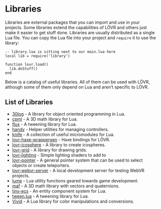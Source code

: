 Libraries
===

Libraries are external packages that you can import and use in your projects.  Some libraries extend
the capabilities of LÖVR and others just make it easier to get stuff done.  Libraries are usually
distributed as a single Lua file.  You can copy the Lua file into your project and `require` it to
use the library:

    -- library.lua is sitting next to our main.lua here
    local lib = require('library')

    function lovr.load()
      lib.doStuff()
    end

Below is a catalog of useful libraries.  All of them can be used with LÖVR, although some of them
only depend on Lua and aren't specific to LÖVR.

List of Libraries
---

- [30log](https://github.com/Yonaba/30log) - A library for object oriented programming in Lua.
- [cpml](https://github.com/excessive/cpml) - A 3D math library for Lua.
- [flux](https://github.com/rxi/flux) - A tweening library for Lua.
- [handy](https://github.com/bjornbytes/handy) - Helper utilities for managing controllers.
- [knife](https://github.com/airstruck/knife) - A collection of useful micromodules for Lua.
- [lovr-haxe-wrappergen](https://github.com/excessive/lovr-haxe-wrappergen) - Haxe bindings for LÖVR.
- [lovr-icosphere](https://github.com/bjornbytes/lovr-icosphere) - A library to create icospheres.
- [lovr-grid](https://github.com/bjornbytes/lovr-grid) - A library for drawing grids.
- [lovr-lighting](https://github.com/bjornbytes/lovr-lighting) - Simple lighting shaders to add to
- [lovr-pointer](https://github.com/bjornbytes/lovr-pointer) - A general pointer system that can be
  used to select objects or create teleporters.
- [lovr-webvr-server](https://github.com/bjornbytes/lovr-webvr-server) - A local development server for
  testing WebVR projects.
- [lume](https://github.com/rxi/lume) - Lua utility functions geared towards game development.
- [maf](https://github.com/bjornbytes/maf) - A 3D math library with vectors and quaternions.
- [tiny-ecs](https://github.com/bakpakin/tiny-ecs) - An entity component system for Lua.
- [tween.lua](https://github.com/kikito/tween.lua) - A tweening library for Lua.
- [Vivid](https://github.com/WetDesertRock/vivid) - A Lua library for color manipulations and
  conversions.

